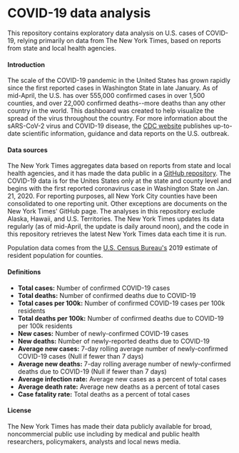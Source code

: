 # COVID-19 data analysis

This repository contains exploratory data analysis on U.S. cases of COVID-19, relying primarily on data from The New York Times, based on reports from state and local health agencies.

#### Introduction

The scale of the COVID-19 pandemic in the United States has grown rapidly since the first reported cases in Washington State in late January. As of mid-April, the U.S. has over 555,000 confirmed cases in over 1,500 counties, and over 22,000 confirmed deaths--more deaths than any other country in the world. This dashboard was created to help visualize the spread of the virus throughout the country. For more information about the sARS-CoV-2 virus and COVID-19 disease, the [CDC website](https://www.cdc.gov/coronavirus/2019-ncov/index.html) publishes up-to-date scientific information, guidance and data reports on the U.S. outbreak. 

#### Data sources

The New York Times aggregates data based on reports from state and local health agencies, and it has made the data public in a [GitHub repository](https://github.com/nytimes/covid-19-data). The COVID-19 data is for the Unites States only at the state and county level and begins with the first reported coronavirus case in Washington State on Jan. 21, 2020. For reporting purposes, all New York City counties have been consolidated to one reporting unit. Other exceptions are documents on the New York Times' GitHub page. The analyses in this repository exclude Alaska, Hawaii, and U.S. Territories. The New York Times updates its data regularly (as of mid-April, the update is daily around noon), and the code in this repository retrieves the latest New York Times data each time it is run. 

Population data comes from the [U.S. Census Bureau's](https://www.census.gov/data/tables/time-series/demo/popest/2010s-counties-total.html) 2019 estimate of resident population for counties.

#### Definitions

* **Total cases:** Number of confirmed COVID-19 cases
* **Total deaths:** Number of confirmed deaths due to COVID-19
* **Total cases per 100k:** Number of confirmed COVID-19 cases per 100k residents
* **Total deaths per 100k:** Number of confirmed deaths due to COVID-19 per 100k residents
* **New cases:** Number of newly-confirmed COVID-19 cases
* **New deaths:** Number of newly-reported deaths due to COVID-19
* **Average new cases:** 7-day rolling average number of newly-confirmed COVID-19 cases (Null if fewer than 7 days)
* **Average new deaths:** 7-day rolling average number of newly-confirmed deaths due to COVID-19 (Null if fewer than 7 days)
* **Average infection rate:** Average new cases as a percent of total cases
* **Average death rate:** Average new deaths as a percent of total cases
* **Case fatality rate:** Total deaths as a percent of total cases

#### License
The New York Times has made their data publicly available for broad, noncommercial public use including by medical and public health researchers, policymakers, analysts and local news media.